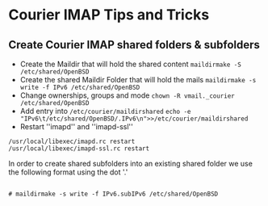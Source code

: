 ---
---

# Courier IMAP Tips and Tricks
## Create Courier IMAP shared folders & subfolders
  * Create the Maildir that will hold the shared content `maildirmake -S /etc/shared/OpenBSD`
  * Create the shared Maildir Folder that will hold the mails `maildirmake -s write -f IPv6 /etc/shared/OpenBSD`
  * Change ownerships, groups and mode `chown -R vmail._courier /etc/shared/OpenBSD`
  * Add entry into `/etc/courier/maildirshared` `echo -e "IPv6\t/etc/shared/OpenBSD/.IPv6\n">>/etc/courier/maildirshared`
  * Restart ''imapd'' and ''imapd-ssl''
```
/usr/local/libexec/imapd.rc restart
/usr/local/libexec/imapd-ssl.rc restart
```

In order to create shared subfolders into an existing shared folder we use the following format using the dot '.'

<code>
# maildirmake -s write -f IPv6.subIPv6 /etc/shared/OpenBSD
</code>

